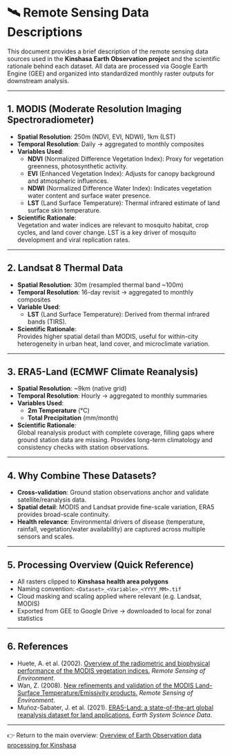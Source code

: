 
# 🛰️ Remote Sensing Data Descriptions

This document provides a brief description of the remote sensing data sources used in the **Kinshasa Earth Observation project** and the scientific rationale behind each dataset. All data are processed via Google Earth Engine (GEE) and organized into standardized monthly raster outputs for downstream analysis.

---

## 1. MODIS (Moderate Resolution Imaging Spectroradiometer)

- **Spatial Resolution**: 250m (NDVI, EVI, NDWI), 1km (LST)  
- **Temporal Resolution**: Daily → aggregated to monthly composites  
- **Variables Used**:
  - **NDVI** (Normalized Difference Vegetation Index): Proxy for vegetation greenness, photosynthetic activity.
  - **EVI** (Enhanced Vegetation Index): Adjusts for canopy background and atmospheric influences.
  - **NDWI** (Normalized Difference Water Index): Indicates vegetation water content and surface water presence.
  - **LST** (Land Surface Temperature): Thermal infrared estimate of land surface skin temperature.
- **Scientific Rationale**:  
  Vegetation and water indices are relevant to mosquito habitat, crop cycles, and land cover change. LST is a key driver of mosquito development and viral replication rates.

---

## 2. Landsat 8 Thermal Data

- **Spatial Resolution**: 30m (resampled thermal band ~100m)  
- **Temporal Resolution**: 16-day revisit → aggregated to monthly composites  
- **Variable Used**:  
  - **LST** (Land Surface Temperature): Derived from thermal infrared bands (TIRS).  
- **Scientific Rationale**:  
  Provides higher spatial detail than MODIS, useful for within-city heterogeneity in urban heat, land cover, and microclimate variation.

---

## 3. ERA5-Land (ECMWF Climate Reanalysis)

- **Spatial Resolution**: ~9km (native grid)  
- **Temporal Resolution**: Hourly → aggregated to monthly summaries  
- **Variables Used**:
  - **2m Temperature** (°C)
  - **Total Precipitation** (mm/month)  
- **Scientific Rationale**:  
  Global reanalysis product with complete coverage, filling gaps where ground station data are missing. Provides long-term climatology and consistency checks with station observations.

---

## 4. Why Combine These Datasets?

- **Cross-validation**: Ground station observations anchor and validate satellite/reanalysis data.  
- **Spatial detail**: MODIS and Landsat provide fine-scale variation, ERA5 provides broad-scale continuity.  
- **Health relevance**: Environmental drivers of disease (temperature, rainfall, vegetation/water availability) are captured across multiple sensors and scales.  

---

## 5. Processing Overview (Quick Reference)

- All rasters clipped to **Kinshasa health area polygons**  
- Naming convention: `<Dataset>_<Variable>_<YYYY_MM>.tif`  
- Cloud masking and scaling applied where relevant (e.g. Landsat, MODIS)  
- Exported from GEE to Google Drive → downloaded to local for zonal statistics  

---

## 6. References

- Huete, A. et al. (2002). [Overview of the radiometric and biophysical performance of the MODIS vegetation indices.](https://doi.org/10.1016/S0034-4257(02)00096-2) *Remote Sensing of Environment*.  
- Wan, Z. (2008). [New refinements and validation of the MODIS Land-Surface Temperature/Emissivity products.](https://doi.org/10.1016/j.rse.2006.06.026) *Remote Sensing of Environment*.  
- Muñoz-Sabater, J. et al. (2021). [ERA5-Land: a state-of-the-art global reanalysis dataset for land applications.](https://doi.org/10.5194/essd-13-4349-2021) *Earth System Science Data*.  

---

👉 Return to the main overview: [Overview of Earth Observation data processing for Kinshasa](https://github.com/parker-group/Kinshasa_EO/blob/main/README.md)
